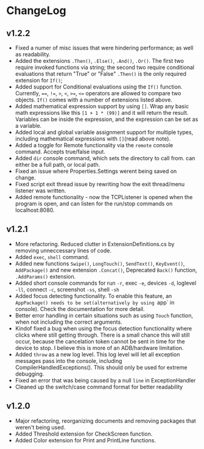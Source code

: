 ﻿# ChangeLog

## v1.2.2
* Fixed a numer of misc issues that were hindering performance; as well as readability.
* Added the extensions `.Then()`, `.Else()`, `.And()`, `.Or()`. The first two require invoked functions via string; the second two require conditional evaluations that return "True" or "False" `.Then()` is the only required extension for `If()`;
* Added support for Conditional evaluations using the `If()` function. Currently, `==`, `!=`, `>`, `<`, `>=`, `<=` operators are allowed to compare two objects. `If()` comes with a number of extensions listed above.
* Added mathematical expression support by using `[]`. Wrap any basic math expressions like this `[1 + 1 * (99)]` and it will return the result. Variables can be inside the expression, and the expression can be set as a variable.
* Added local and global variable assignment support for multiple types, including mathematical expressions with `[]`(read above note). 
* Added a toggle for Remote functionality via the `remote` console command. Accepts true/false input.
* Added `dir` console command, which sets the directory to call from. can either be a full path, or local path.
* Fixed an issue where Properties.Settings werent being saved on change.
* Fixed script exit thread issue by rewriting how the exit thread/menu listener was written.
* Added remote functionality - now the TCPListener is opened when the program is open, and can listen for the run/stop commands on localhost:8080.

## v1.2.1
* More refactoring. Reduced clutter in ExtensionDefinitions.cs by removing unneccessary lines of code.
* Added `exec`, `shell` command.
* Added new functions `Swipe()`, `LongTouch()`, `SendText()`, `KeyEvent()`, `AddPackage()` and new extension `.Concat()`, Deprecated `Back()` function, `.AddParams()` extension.
* Added short console commands for run `-r`, exec `-e`, devices `-d`, loglevel `-ll`, connect `-c`, screenshot `-ss`, shell `-sh`
* Added focus detecting functionality. To enable this feature, an `AppPackage() needs to be set(alternatively by using `app` in console). Check the documentation for more detail.
* Better error handling in certain situations such as using `Touch` function, when not including the correct arguments.
* Kindof fixed a bug when using the focus detection functionality where clicks where still getting through. There is a small chance this will still occur, because the cancelation token cannot be sent in time for the device to stop. I believe this is more of an ADB/hardware limitation.
* Added `throw` as a new log level. This log level will let all exception messages pass into the console, including CompilerHandledExceptions(). This should only be used for extreme debugging.
* Fixed an error that was being caused by a null `line` in ExceptionHandler
* Cleaned up the switch/case command format for better readability

## v1.2.0
* Major refactoring, reorganizing documents and removing packages that weren't being used.
* Added Threshold extension for CheckScreen function.
* Added Color extension for Print and PrintLine functions.